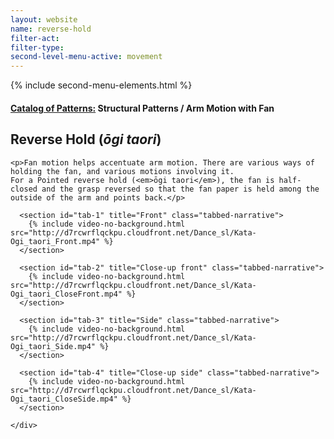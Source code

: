 ```yaml
---
layout: website
name: reverse-hold
filter-act:
filter-type:
second-level-menu-active: movement
---
```

{% include second-menu-elements.html %}

<main class="page-content">
  <div class="text-container">
    <h4><a href="/movement/">Catalog of Patterns:</a> Structural Patterns / Arm Motion with Fan</h4>
    <h2>Reverse Hold (<em>ōgi taori</em>)</h2>


    <p>Fan motion helps accentuate arm motion. There are various ways of holding the fan, and various motions involving it.
    For a Pointed reverse hold (<em>ōgi taori</em>), the fan is half-closed and the grasp reversed so that the fan paper is held among the outside of the arm and points back.</p>

  </div>


<div class="tabs-container">
  <div class="tabs-container__links">
    <div class="wrapper">
      <div id="tabs"></div>
    </div>
  </div>
  <div class="tabs-container__content">
    <div class="wrapper">

      <section id="tab-1" title="Front" class="tabbed-narrative">
        {% include video-no-background.html src="http://d7rcwrflqckpu.cloudfront.net/Dance_sl/Kata-Ogi_taori_Front.mp4" %}
      </section>

      <section id="tab-2" title="Close-up front" class="tabbed-narrative">
        {% include video-no-background.html src="http://d7rcwrflqckpu.cloudfront.net/Dance_sl/Kata-Ogi_taori_CloseFront.mp4" %}
      </section>

      <section id="tab-3" title="Side" class="tabbed-narrative">
        {% include video-no-background.html src="http://d7rcwrflqckpu.cloudfront.net/Dance_sl/Kata-Ogi_taori_Side.mp4" %}
      </section>

      <section id="tab-4" title="Close-up side" class="tabbed-narrative">
        {% include video-no-background.html src="http://d7rcwrflqckpu.cloudfront.net/Dance_sl/Kata-Ogi_taori_CloseSide.mp4" %}
      </section>

    </div>
  </div>
</div>
</main>

